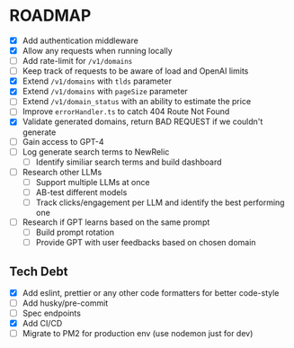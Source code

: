 # ROADMAP

- [x] Add authentication middleware
- [x] Allow any requests when running locally
- [ ] Add rate-limit for `/v1/domains`
- [ ] Keep track of requests to be aware of load and OpenAI limits
- [x] Extend `/v1/domains` with `tlds` parameter
- [x] Extend `/v1/domains` with `pageSize` parameter
- [ ] Extend `/v1/domain_status` with an ability to estimate the price
- [ ] Improve `errorHandler.ts` to catch 404 Route Not Found
- [x] Validate generated domains, return BAD REQUEST if we couldn't generate
- [ ] Gain access to GPT-4
- [ ] Log generate search terms to NewRelic
  - [ ] Identify similiar search terms and build dashboard
- [ ] Research other LLMs
  - [ ] Support multiple LLMs at once
  - [ ] AB-test different models
  - [ ] Track clicks/engagement per LLM and identify the best performing one
- [ ] Research if GPT learns based on the same prompt
  - [ ] Build prompt rotation
  - [ ] Provide GPT with user feedbacks based on chosen domain

## Tech Debt

- [x] Add eslint, prettier or any other code formatters for better code-style
- [ ] Add husky/pre-commit
- [ ] Spec endpoints
- [x] Add CI/CD
- [ ] Migrate to PM2 for production env (use nodemon just for dev)
